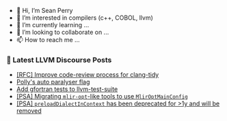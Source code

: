 - 👋 Hi, I’m Sean Perry
- 👀 I’m interested in compilers (c++, COBOL, llvm)
- 🌱 I’m currently learning ...
- 💞️ I’m looking to collaborate on ...
- 📫 How to reach me ...

<!---
s66perry/s66perry is a ✨ special ✨ repository because its `README.md` (this file) appears on your GitHub profile.
You can click the Preview link to take a look at your changes.
--->
### 📕 Latest LLVM Discourse Posts

<!-- DISCOURSE-LLVM:START -->
- [[RFC] Improve code-review process for clang-tidy](https://discourse.llvm.org/t/rfc-improve-code-review-process-for-clang-tidy/66740?page=2#post_31)
- [Polly&#39;s auto paralyser flag](https://discourse.llvm.org/t/pollys-auto-paralyser-flag/69307#post_6)
- [Add gfortran tests to llvm-test-suite](https://discourse.llvm.org/t/add-gfortran-tests-to-llvm-test-suite/69408#post_7)
- [[PSA] Migrating `mlir-opt`-like tools to use `MlirOptMainConfig`](https://discourse.llvm.org/t/psa-migrating-mlir-opt-like-tools-to-use-mliroptmainconfig/68991#post_2)
- [[PSA] `preloadDialectInContext` has been deprecated for &gt;1y and will be removed](https://discourse.llvm.org/t/psa-preloaddialectincontext-has-been-deprecated-for-1y-and-will-be-removed/68992#post_2)
<!-- DISCOURSE-LLVM:END -->
